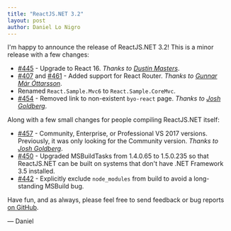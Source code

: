```yaml
---
title: "ReactJS.NET 3.2"
layout: post
author: Daniel Lo Nigro
---
```


I'm happy to announce the release of ReactJS.NET 3.2! This is a minor release with a few changes:

 - [#445](https://github.com/reactjs/React.NET/pull/445) - Upgrade to React 16. *Thanks to [Dustin Masters](https://github.com/dustinsoftware)*.
 - [#407](https://github.com/reactjs/React.NET/pull/407) and [#461](https://github.com/reactjs/React.NET/pull/461) - Added support for React Router. *Thanks to [Gunnar Már Óttarsson](https://github.com/gunnim)*.
 - Renamed `React.Sample.Mvc6` to `React.Sample.CoreMvc`.
 - [#454](https://github.com/reactjs/React.NET/pull/454) - Removed link to non-existent `byo-react` page. *Thanks to [Josh Goldberg](http://www.joshuakgoldberg.com)*.

Along with a few small changes for people compiling ReactJS.NET itself:
 - [#457](https://github.com/reactjs/React.NET/pull/457) - Community, Enterprise, or Professional VS 2017 versions. Previously, it was only looking for the Community version. *Thanks to [Josh Goldberg](http://www.joshuakgoldberg.com)*.
 - [#450](https://github.com/reactjs/React.NET/pull/450) - Upgraded MSBuildTasks from 1.4.0.65 to 1.5.0.235 so that ReactJS.NET can be built on systems that don't have .NET Framework 3.5 installed.
 - [#442](https://github.com/reactjs/React.NET/pull/442) - Explicitly exclude `node_modules` from build to avoid a long-standing MSBuild bug.

Have fun, and as always, please feel free to send feedback or bug reports
[on GitHub](https://github.com/reactjs/React.NET).

— Daniel
